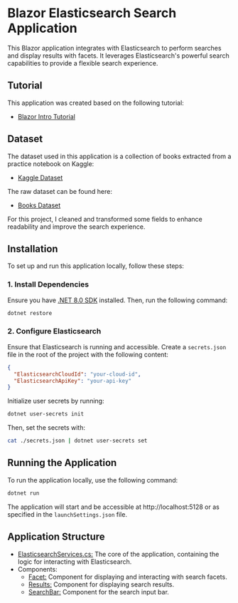 # Blazor Elasticsearch Search Application

This Blazor application integrates with Elasticsearch to perform searches and display results with facets. It leverages Elasticsearch's powerful search capabilities to provide a flexible search experience. 

## Tutorial

This application was created based on the following tutorial:
- [Blazor Intro Tutorial](https://dotnet.microsoft.com/en-us/learn/aspnet/blazor-tutorial/intro)

## Dataset

The dataset used in this application is a collection of books extracted from a practice notebook on Kaggle:
- [Kaggle Dataset](https://www.kaggle.com/code/prathammalvia/books-data-analysis-json-data)

The raw dataset can be found here:
- [Books Dataset](https://raw.githubusercontent.com/ozlerhakan/mongodb-json-files/master/datasets/books.json)

For this project, I cleaned and transformed some fields to enhance readability and improve the search experience.

## Installation

To set up and run this application locally, follow these steps:

### 1. Install Dependencies

Ensure you have [.NET 8.0 SDK](https://dotnet.microsoft.com/es-es/download/dotnet/8.0) installed. Then, run the following command:

```bash
dotnet restore
```

### 2. Configure Elasticsearch

Ensure that Elasticsearch is running and accessible. Create a `secrets.json` file in the root of the project with the following content:

```json
{
  "ElasticsearchCloudId": "your-cloud-id",
  "ElasticsearchApiKey": "your-api-key"
}
```

Initialize user secrets by running:

```bash
dotnet user-secrets init
```
Then, set the secrets with:

```bash
cat ./secrets.json | dotnet user-secrets set
```

## Running the Application
   
To run the application locally, use the following command:

```bash
dotnet run
```

The application will start and be accessible at http://localhost:5128 or as specified in the `launchSettings.json` file.

## Application Structure
- [ElasticsearchServices.cs:](./Services/ElasticsearchService.cs) The core of the application, containing the logic for interacting with Elasticsearch.
- Components:
  - [Facet:](./Components/Elasticsearch/Facet.razor) Component for displaying and interacting with search facets. 
  - [Results:](./Components/Elasticsearch/Results.razor) Component for displaying search results.
  - [SearchBar:](./Components/Elasticsearch/SearchBar.razor) Component for the search input bar.